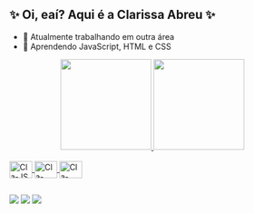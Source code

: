 ## ✨ Oi, eaí? Aqui é a Clarissa Abreu ✨
 
- 🦑 Atualmente trabalhando em outra área
- 🧠 Aprendendo JavaScript, HTML e CSS

<div align="center">
  <a href="https://github.com/clarissagabreu">
  <img height="160em" src="https://github-readme-stats.vercel.app/api?username=clarissagabreu&show_icons=true&theme=jolly&include_all_commits=true&count_private=true"/>
  <img height="160em" src="https://github-readme-stats.vercel.app/api/top-langs/?username=clarissagabreu&layout=compact&langs_count=7&theme=jolly"/>
</div>
<div style="display: inline_block"><br>
  <img align="center" alt="Cla-JS" height="30" width="40" src="https://cdn.jsdelivr.net/gh/devicons/devicon/icons/javascript/javascript-plain.svg">
  <img align="center" alt="Cla-HTML" height="30" width="40" src="https://cdn.jsdelivr.net/gh/devicons/devicon/icons/html5/html5-plain.svg">
  <img align="center" alt="Cla-CSS" height="30" width="40" src="https://cdn.jsdelivr.net/gh/devicons/devicon/icons/css3/css3-plain.svg">
</div> 

 ## 
 <div> 
 
  <a href = "mailto:clarissagbarbosa@gmail.com"><img src="https://img.shields.io/badge/-Gmail-%23333?style=for-the-badge&logo=gmail&logoColor=white" target="_blank"></a>
  <a href="https://www.linkedin.com/in/clarissaguimaraesabreu" target="_blank"><img src="https://img.shields.io/badge/-LinkedIn-%230077B5?style=for-the-badge&logo=linkedin&logoColor=white" target="_blank"></a> 
 <a href = "https://codepen.io/clarissagabreu"><img src="https://img.shields.io/badge/Codepen-000000?style=for-the-badge&logo=codepen&logoColor=white"></a>
 
